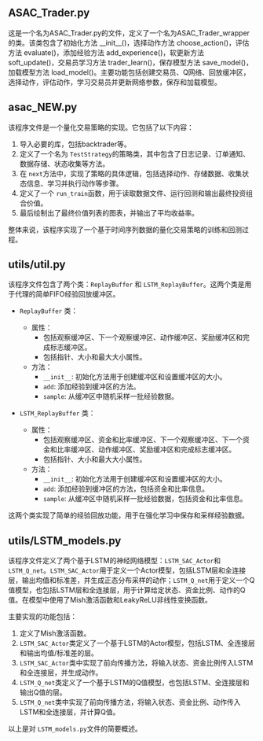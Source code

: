 

## ASAC_Trader.py

这是一个名为ASAC_Trader.py的文件，定义了一个名为ASAC_Trader_wrapper的类。该类包含了初始化方法 \_\_init\_\_()，选择动作方法 choose_action()，评估方法 evaluate()，添加经验方法 add_experience()，软更新方法 soft_update()，交易员学习方法 trader_learn()，保存模型方法 save_model()，加载模型方法 load_model()。主要功能包括创建交易员、Q网络、回放缓冲区，选择动作，评估动作，学习交易员并更新网络参数，保存和加载模型。

## asac_NEW.py

该程序文件是一个量化交易策略的实现。它包括了以下内容：

1. 导入必要的库，包括backtrader等。
2. 定义了一个名为 `TestStrategy`的策略类，其中包含了日志记录、订单通知、数据存储、状态收集等方法。
3. 在 `next`方法中，实现了策略的具体逻辑，包括选择动作、存储数据、收集状态信息、学习并执行动作等步骤。
4. 定义了一个 `run_train`函数，用于读取数据文件、运行回测和输出最终投资组合价值。
5. 最后绘制出了最终价值列表的图表，并输出了平均收益率。

整体来说，该程序实现了一个基于时间序列数据的量化交易策略的训练和回测过程。

## utils/util.py

该程序文件包含了两个类：`ReplayBuffer` 和 `LSTM_ReplayBuffer`。这两个类是用于代理的简单FIFO经验回放缓冲区。

- `ReplayBuffer` 类：
  - 属性：
    - 包括观察缓冲区、下一个观察缓冲区、动作缓冲区、奖励缓冲区和完成标志缓冲区。
    - 包括指针、大小和最大大小属性。
  - 方法：
    - `__init__`: 初始化方法用于创建缓冲区和设置缓冲区的大小。
    - `add`: 添加经验到缓冲区的方法。
    - `sample`: 从缓冲区中随机采样一批经验数据。
- `LSTM_ReplayBuffer` 类：

  - 属性：
    - 包括观察缓冲区、资金和比率缓冲区、下一个观察缓冲区、下一个资金和比率缓冲区、动作缓冲区、奖励缓冲区和完成标志缓冲区。
    - 包括指针、大小和最大大小属性。
  - 方法：
    - `__init__`: 初始化方法用于创建缓冲区和设置缓冲区的大小。
    - `add`: 添加经验到缓冲区的方法，包括资金和比率信息。
    - `sample`: 从缓冲区中随机采样一批经验数据，包括资金和比率信息。

这两个类实现了简单的经验回放功能，用于在强化学习中保存和采样经验数据。

## utils/LSTM_models.py

该程序文件定义了两个基于LSTM的神经网络模型：`LSTM_SAC_Actor`和 `LSTM_Q_net`。`LSTM_SAC_Actor`用于定义一个Actor模型，包括LSTM层和全连接层，输出均值和标准差，并生成正态分布采样的动作；`LSTM_Q_net`用于定义一个Q值模型，也包括LSTM层和全连接层，用于计算给定状态、资金比例、动作的Q值。在模型中使用了Mish激活函数和LeakyReLU非线性变换函数。

主要实现的功能包括：

1. 定义了Mish激活函数。
2. `LSTM_SAC_Actor`类定义了一个基于LSTM的Actor模型，包括LSTM、全连接层和输出均值/标准差的层。
3. `LSTM_SAC_Actor`类中实现了前向传播方法，将输入状态、资金比例传入LSTM和全连接层，并生成动作。
4. `LSTM_Q_net`类定义了一个基于LSTM的Q值模型，也包括LSTM、全连接层和输出Q值的层。
5. `LSTM_Q_net`类中实现了前向传播方法，将输入状态、资金比例、动作传入LSTM和全连接层，并计算Q值。

以上是对 `LSTM_models.py`文件的简要概述。
